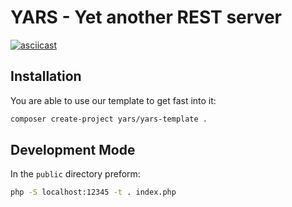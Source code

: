 # YARS - Yet another REST server

[![asciicast](https://asciinema.org/a/1bG4AeezhU9qbqkEJSsykDun6.png)](https://asciinema.org/a/1bG4AeezhU9qbqkEJSsykDun6)

## Installation

You are able to use our template to get fast into it: 
```bash
composer create-project yars/yars-template .
```

## Development Mode
In the `public` directory preform:
```bash
php -S localhost:12345 -t . index.php 
```

